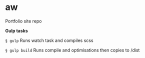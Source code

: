 # aw
Portfolio site repo


**Gulp tasks**

`§ gulp`  Runs watch task and compiles scss

`§ gulp build`  Runs compile and optimisations then copies to /dist
